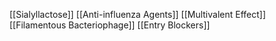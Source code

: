 [[Sialyllactose]]
[[Anti-influenza Agents]]
[[Multivalent Effect]]
[[Filamentous Bacteriophage]]
[[Entry Blockers]]
